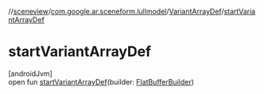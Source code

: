 //[sceneview](../../../index.md)/[com.google.ar.sceneform.lullmodel](../index.md)/[VariantArrayDef](index.md)/[startVariantArrayDef](start-variant-array-def.md)

# startVariantArrayDef

[androidJvm]\
open fun [startVariantArrayDef](start-variant-array-def.md)(builder: [FlatBufferBuilder](../../com.google.flatbuffers/-flat-buffer-builder/index.md))
